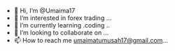 - 👋 Hi, I’m @Umaima17
- 👀 I’m interested in forex trading ...
- 🌱 I’m currently learning .coding ..
- 💞️ I’m looking to collaborate on ...
- 📫 How to reach me umaimatumusah17@gmail.com...

<!---
Umaima17/Umaima17 is a ✨ special ✨ repository because its `README.md` (this file) appears on your GitHub profile.
You can click the Preview link to take a look at your changes.
--->
